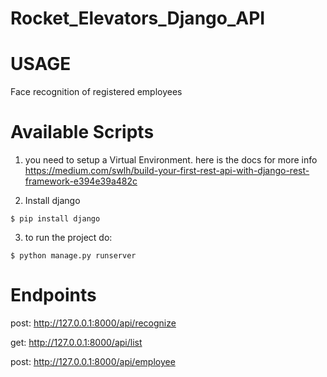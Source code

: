 # Rocket_Elevators_Django_API

# USAGE

Face recognition of registered employees

# Available Scripts

1. you need to setup a Virtual Environment. here is the docs for more info https://medium.com/swlh/build-your-first-rest-api-with-django-rest-framework-e394e39a482c

2. Install django 

```
$ pip install django
```

3. to run the project do:

```
$ python manage.py runserver
```

# Endpoints

post: http://127.0.0.1:8000/api/recognize

get: http://127.0.0.1:8000/api/list

post: http://127.0.0.1:8000/api/employee

